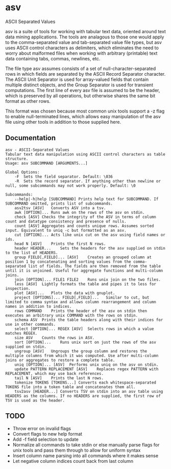 # asv
ASCII Separated Values

asv is a suite of tools for working with tabular text data, oriented around text data mining applications. The tools are analagous to those one would apply to the comma-separated value and tab-separated value file types, but asv uses ASCII control characters as delimiters, which eliminates the need to worry about malformed files when working  with arbitrary (printable) text data containing tabs, commas, newlines, etc.

The file type asv assumes consists of a set of null-character-separated rows in which fields are separated by the ASCII Record Separator character. The ASCII Unit Separator is used for array-valued fields that contain multiple distinct objects, and the Group Separator is used for transient computations. The first line of every asv file is assumed to be the header, which is preserved by all operations, but otherwise shares the same bit format as other rows.

This format was chosen because most common unix tools support a -z flag to enable null-terminated lines, which allows easy manipulation of the asv file using other tools in addition to those supplied here.

## Documentation
```
asv - ASCII-Separated Values
Tabular text data manipulation using ASCII control characters as table structure. 
Usage: asv SUBCOMMAND [ARGUMENTS...]

Global Options:
	-F	Sets the field separator. Default: \036
	-R	Sets the record separator. If anything other than newline or null, some subcommands may not work properly. Default: \0

Subcommands:
	--help|-h|help [SUBCOMMAND]	Prints help text for SUBCOMMAND. If SUBCOMMAND omitted, prints list of subcommands.
	asv2tsv [ASV]	Converts ASV into a tsv.
	awk [OPTION]...	Runs awk on the rows of the asv on stdin.
	check [ASV]	Checks the integrity of the ASV in terms of column count and datatype consistency and presence of nulls.
	count [ASV]	Aggregates and counts unique rows. Assumes sorted input. Equivalent to uniq -c but formatted as an asv.
	cut [OPTION]...	Acts like unix cut on the asv using field names or ids.
	head N [ASV]	Prints the first N rows.
	header HEADER...	Sets the headers for the asv supplied on stdin to the list of HEADERS.
	group FIELD[,FIELD]... [ASV]	Creates an grouped column at position 1 by concatenating and sorting values from the comma-separated list of fields. The fields are then removed from the table until it is unjoined. Useful for aggregate functions and multi-column joins.
	join [OPTION]... FILE1 FILE2	Runs unix join on the two files.
	less [ASV]	Lightly formats the table and pipes it to less for inspection.
	plot [ASV]...	Plots the data with gnuplot.
	project [OPTIONS]... FIELD[,FIELD]...	Similar to cut, but limited to comma syntax and allows column rearrangement and column names in addition to indices.
	rows COMMAND	Prints the header of the asv on stdin then executes an arbitrary unix COMMAND with the rows on stdin.
	schema ASV	Prints the table headers along with their indices for use in other commands.
	select [OPTION]... REGEX [ASV]	Selects rows in which a value matches REGEX.
	size ASV	Counts the rows in ASV.
	sort [OPTION]...	Runs unix sort on just the rows of the asv supplied on stdin.
	ungroup [ASV]	Ungroups the group column and restores the multiple columns from which it was computed. Use after multi-column joins or aggregates to restore a complete table.
	uniq [OPTION]... [ASV]	Performs unix uniq on the asv on stdin.
	update PATTERN REPLACEMENT [ASV]	Replaces regex PATTERN with REPLACEMENT, which may use back references.
	tail N [ASV]	Prints the last N rows.
	tokenize TOKENS [TOKENS...]	Converts each whitespace-separated TOKENS file into a token table and concatenates them all.
	tsv2asv [HEADER...]	Converts TSV on stdin into an asv table using HEADERS as the columns. If no HEADERS are supplied, the first row of TSV is used as the header.
```
## TODO
- Throw error on invalid flags
- Convert flags to new help format
- Add -f field selection to update
- Normalize all commands to take stdin or else manually parse flags for unix tools and pass them through to allow for uniform syntax
- Insert column name parsing into all commands where it makes sense
- Let negative column indices count back from last column
